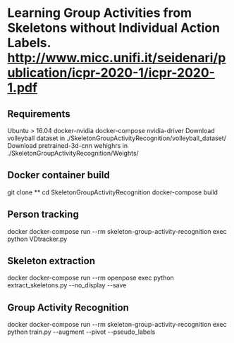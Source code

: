# Learning Group Activities from Skeletons without Individual Action Labels. http://www.micc.unifi.it/seidenari/publication/icpr-2020-1/icpr-2020-1.pdf

## Requirements
Ubuntu > 16.04
docker-nvidia
docker-compose
nvidia-driver
Download volleyball dataset in ./SkeletonGroupActivityRecognition/volleyball_dataset/
Download pretrained-3d-cnn wehighrs in ./SkeletonGroupActivityRecognition/Weights/

## Docker container build
git clone ** 
cd SkeletonGroupActivityRecognition
docker-compose build

## Person tracking
docker docker-compose run --rm skeleton-group-activity-recognition exec python VDtracker.py

## Skeleton extraction 
docker docker-compose run --rm openpose exec python extract_skeletons.py --no_display --save

## Group Activity Recognition
docker docker-compose run --rm skeleton-group-activity-recognition exec python train.py --augment --pivot --pseudo_labels
